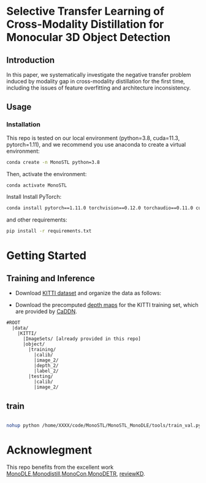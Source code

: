 # Selective Transfer Learning of Cross-Modality Distillation for Monocular 3D Object Detection
## Introduction

In this paper, we systematically investigate the negative transfer problem induced by modality gap in cross-modality distillation for the first time, including the issues of feature overfitting and architecture inconsistency. 

## Usage

### Installation

This repo is tested on our local environment (python=3.8, cuda=11.3, pytorch=1.11), and we recommend you use anaconda to create a virtual environment:

```bash
conda create -n MonoSTL python=3.8
```

Then, activate the environment:

```bash
conda activate MonoSTL
```

Install  Install PyTorch:

```bash
conda install pytorch==1.11.0 torchvision==0.12.0 torchaudio==0.11.0 cudatoolkit=11.3 -c pytorch
```

and other  requirements: 

```bash
pip install -r requirements.txt
```


# Getting Started

## Training and Inference

* Download [KITTI dataset](http://www.cvlibs.net/datasets/kitti/eval_object.php?obj_benchmark=3d) and organize the data as follows:

* Download the precomputed [depth maps]((https://drive.google.com/file/d/1qFZux7KC_gJ0UHEg-qGJKqteE9Ivojin/view?usp=sharing)) for the KITTI training set, which are provided by [CaDDN](https://github.com/TRAILab/CaDDN).

```
#ROOT
  |data/
    |KITTI/
      |ImageSets/ [already provided in this repo]
      |object/			
        |training/
          |calib/
          |image_2/
          |depth_2/
          |label_2/
        |testing/
          |calib/
          |image_2/
```

## train

```bash

nohup python /home/XXXX/code/MonoSTL/MonoSTL_MonoDLE/tools/train_val.py > test.txt 2>&1 &
```

# Acknowlegment

This repo benefits from the excellent work [MonoDLE](https://github.com/xinzhuma/monodle),[Monodistill](https://github.com/monster-ghost/MonoDistill),[MonoCon](https://github.com/2gunsu/monocon-pytorch),[MonoDETR](https://github.com/ZrrSkywalker/MonoDETR), [reviewKD](https://github.com/dvlab-research/ReviewKD).





